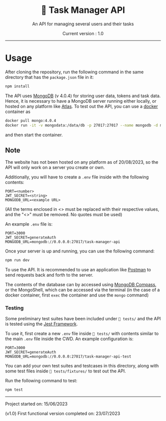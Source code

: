 <div align="center">
<h1>📅 Task Manager  API </h1>

An API for managing several users and their tasks

Current version : 1.0
</div>

---

# Usage

After cloning the repository, run the following command in
the same directory that has the `package.json` file in  it:

```zsh
npm install
```

The API uses [MongoDB](https://www.mongodb.com/)
(v 4.0.4) for storing user data, tokens and task
data. Hence, it is necessary to have a
MongoDB server running either locally, or hosted on any platform
like [Atlas](https://www.mongodb.com/cloud/atlas/register).
To test out the API, you can use a [docker](https://www.docker.com/)
container as

```zsh
docker pull mongo:4.0.4
docker run -it -v mongodata:/data/db -p 27017:27017 --name mongodb -d mongo:4.0.4
```

and then start the container.

## Note

The website has not been hosted on any platform as of 20/08/2023,
so the API will only work on a server you create or own.

Additionally, you will have to create a `.env` file inside with the following contents:

```env
PORT=<number>
JWT_SECRET=<string>
MONGODB_URL=<example URL>
```

(All the terms enclosed in <> must be replaced with their respective values,
and the "<>" must be removed. No quotes must be used)

An example `.env` file is:

```env
PORT=3000
JWT_SECRET=generateAuth
MONGODB_URL=mongodb://0.0.0.0:27017/task-manager-api
```

Once your server is up and running, you can use the following command:

```bash
npm run dev
```

To use the API. It is recommended to use an application like
[Postman](https://www.postman.com/) to
send requests back and forth to the server.

The contents of the database can by accessed using
[MongoDB Compass](https://www.mongodb.com/products/compass), or
the MongoShell, which can be accessed via the terminal (in the case of
a docker container, first `exec` the container and use the `mongo` command)

### Testing

Some preliminary test suites have been included under `📁 tests/`
and the API is tested using the [Jest Framework](https://jestjs.io/).

To use it, first create a new `.env` file inside `📁 tests/` with
contents similar to the main `.env` file inside the CWD. An example
configuration is:

```env
PORT=3000
JWT_SECRET=generateAuth
MONGODB_URL=mongodb://0.0.0.0:27017/task-manager-api-test
```

You can add your own test suites and testcases in this directory, along
with some test files inside `📁 tests/fixtures/` to test out the API.

Run the following command to test:

```zsh
npm test
```

---
Project started on: 15/06/2023

(v1.0) First functional version completed on: 23/07/2023
